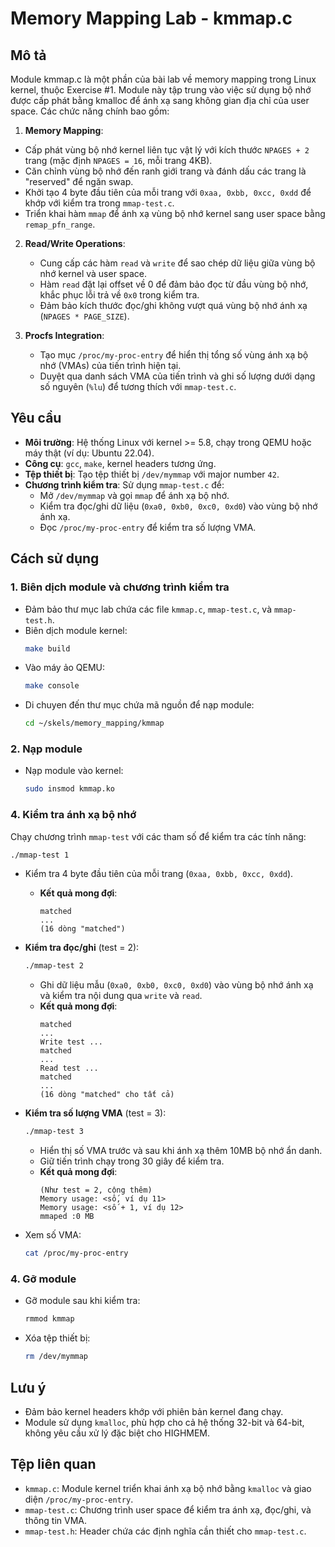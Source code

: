 # Memory Mapping Lab - kmmap.c

## Mô tả

Module kmmap.c là một phần của bài lab về memory mapping trong Linux kernel, thuộc Exercise #1. Module này tập trung vào việc sử dụng bộ nhớ được cấp phát bằng kmalloc để ánh xạ sang không gian địa chỉ của user space. Các chức năng chính bao gồm:
1. **Memory Mapping**:
- Cấp phát vùng bộ nhớ kernel liên tục vật lý với kích thước `NPAGES + 2` trang (mặc định `NPAGES = 16`, mỗi trang 4KB).
- Căn chỉnh vùng bộ nhớ đến ranh giới trang và đánh dấu các trang là "reserved" để ngăn swap.
- Khởi tạo 4 byte đầu tiên của mỗi trang với `0xaa, 0xbb, 0xcc, 0xdd` để khớp với kiểm tra trong `mmap-test.c`.
- Triển khai hàm `mmap` để ánh xạ vùng bộ nhớ kernel sang user space bằng `remap_pfn_range`.

2. **Read/Write Operations**:
    - Cung cấp các hàm `read` và `write` để sao chép dữ liệu giữa vùng bộ nhớ kernel và user space.
    - Hàm `read` đặt lại offset về 0 để đảm bảo đọc từ đầu vùng bộ nhớ, khắc phục lỗi trả về `0x0` trong kiểm tra.
    - Đảm bảo kích thước đọc/ghi không vượt quá vùng bộ nhớ ánh xạ (`NPAGES * PAGE_SIZE`).

3. **Procfs Integration**:
    - Tạo mục `/proc/my-proc-entry` để hiển thị tổng số vùng ánh xạ bộ nhớ (VMAs) của tiến trình hiện tại.
    - Duyệt qua danh sách VMA của tiến trình và ghi số lượng dưới dạng số nguyên (`%lu`) để tương thích với `mmap-test.c`.

## Yêu cầu

- **Môi trường**: Hệ thống Linux với kernel >= 5.8, chạy trong QEMU hoặc máy thật (ví dụ: Ubuntu 22.04).
- **Công cụ**: `gcc`, `make`, kernel headers tương ứng.
- **Tệp thiết bị**: Tạo tệp thiết bị `/dev/mymmap` với major number `42`.
- **Chương trình kiểm tra**: Sử dụng `mmap-test.c` để:
    - Mở `/dev/mymmap` và gọi `mmap` để ánh xạ bộ nhớ.
    - Kiểm tra đọc/ghi dữ liệu (`0xa0, 0xb0, 0xc0, 0xd0`) vào vùng bộ nhớ ánh xạ.
    - Đọc `/proc/my-proc-entry` để kiểm tra số lượng VMA.

## Cách sử dụng

### 1. Biên dịch module và chương trình kiểm tra
- Đảm bảo thư mục lab chứa các file `kmmap.c`, `mmap-test.c`, và `mmap-test.h`.
- Biên dịch module kernel:
  ```bash
  make build
  ```
- Vào máy ảo QEMU:
  ```bash
  make console
  ```
- Di chuyen đến thư mục chứa mã nguồn để nạp module:
  ```bash
  cd ~/skels/memory_mapping/kmmap
  ```

### 2. Nạp module
- Nạp module vào kernel:
  ```bash
  sudo insmod kmmap.ko
  ```

### 4. Kiểm tra ánh xạ bộ nhớ
Chạy chương trình `mmap-test` với các tham số để kiểm tra các tính năng:
  ```bash
  ./mmap-test 1
  ```
- Kiểm tra 4 byte đầu tiên của mỗi trang (`0xaa, 0xbb, 0xcc, 0xdd`).
    - **Kết quả mong đợi**:
      ```
      matched
      ...
      (16 dòng "matched")
      ```

- **Kiểm tra đọc/ghi** (test = 2):
  ```bash
  ./mmap-test 2
  ```
    - Ghi dữ liệu mẫu (`0xa0, 0xb0, 0xc0, 0xd0`) vào vùng bộ nhớ ánh xạ và kiểm tra nội dung qua `write` và `read`.
    - **Kết quả mong đợi**:
      ```
      matched
      ...
      Write test ...
      matched
      ...
      Read test ...
      matched
      ...
      (16 dòng "matched" cho tất cả)
      ```

- **Kiểm tra số lượng VMA** (test = 3):
  ```bash
  ./mmap-test 3
  ```
    - Hiển thị số VMA trước và sau khi ánh xạ thêm 10MB bộ nhớ ẩn danh.
    - Giữ tiến trình chạy trong 30 giây để kiểm tra.
    - **Kết quả mong đợi**:
      ```
      (Như test = 2, cộng thêm)
      Memory usage: <số, ví dụ 11>
      Memory usage: <số + 1, ví dụ 12>
      mmaped :0 MB
      ```

- Xem số VMA:
  ```bash
  cat /proc/my-proc-entry
  ```

### 4. Gỡ module
- Gỡ module sau khi kiểm tra:
  ```bash
  rmmod kmmap
  ```
- Xóa tệp thiết bị:
  ```bash
  rm /dev/mymmap
  ```

## Lưu ý
- Đảm bảo kernel headers khớp với phiên bản kernel đang chạy.
- Module sử dụng `kmalloc`, phù hợp cho cả hệ thống 32-bit và 64-bit, không yêu cầu xử lý đặc biệt cho HIGHMEM.

## Tệp liên quan
- `kmmap.c`: Module kernel triển khai ánh xạ bộ nhớ bằng `kmalloc` và giao diện `/proc/my-proc-entry`.
- `mmap-test.c`: Chương trình user space để kiểm tra ánh xạ, đọc/ghi, và thông tin VMA.
- `mmap-test.h`: Header chứa các định nghĩa cần thiết cho `mmap-test.c`.